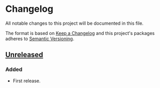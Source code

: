 # Changelog

All notable changes to this project will be documented in this file.

The format is based on [Keep a Changelog](http://keepachangelog.com/en/1.0.0/)
and this project's packages adheres to [Semantic Versioning](http://semver.org/spec/v2.0.0.html).

## [Unreleased]

### Added

- First release.


[Unreleased]: https://github.com/giantswarm/aws-ebs-csi-driver-servicemonitors-app/compare/v0.0.0...HEAD
